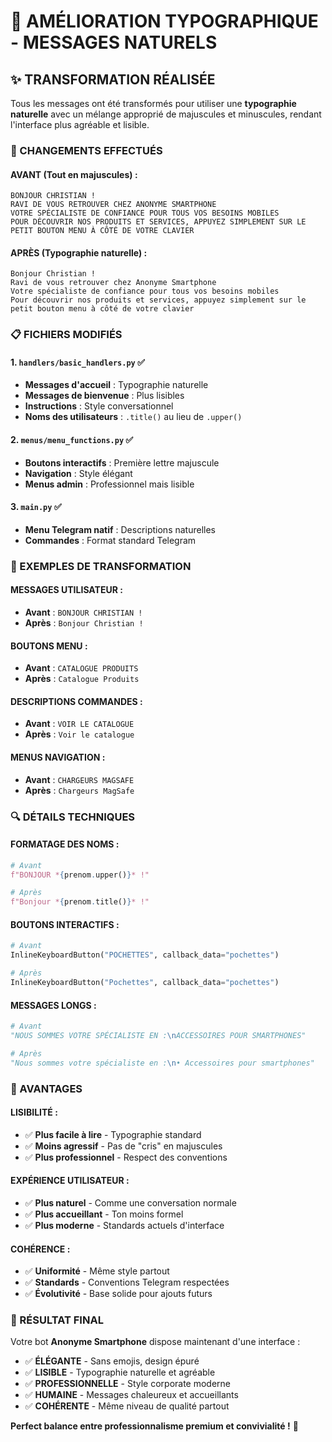 # 📝 AMÉLIORATION TYPOGRAPHIQUE - MESSAGES NATURELS

## ✨ TRANSFORMATION RÉALISÉE

Tous les messages ont été transformés pour utiliser une **typographie naturelle** avec un mélange approprié de majuscules et minuscules, rendant l'interface plus agréable et lisible.

### 🎯 CHANGEMENTS EFFECTUÉS

#### AVANT (Tout en majuscules) :
```
BONJOUR CHRISTIAN !
RAVI DE VOUS RETROUVER CHEZ ANONYME SMARTPHONE
VOTRE SPÉCIALISTE DE CONFIANCE POUR TOUS VOS BESOINS MOBILES
POUR DÉCOUVRIR NOS PRODUITS ET SERVICES, APPUYEZ SIMPLEMENT SUR LE PETIT BOUTON MENU À CÔTÉ DE VOTRE CLAVIER
```

#### APRÈS (Typographie naturelle) :
```
Bonjour Christian !
Ravi de vous retrouver chez Anonyme Smartphone
Votre spécialiste de confiance pour tous vos besoins mobiles
Pour découvrir nos produits et services, appuyez simplement sur le petit bouton menu à côté de votre clavier
```

### 📋 FICHIERS MODIFIÉS

#### 1. **`handlers/basic_handlers.py`** ✅
- **Messages d'accueil** : Typographie naturelle
- **Messages de bienvenue** : Plus lisibles
- **Instructions** : Style conversationnel
- **Noms des utilisateurs** : `.title()` au lieu de `.upper()`

#### 2. **`menus/menu_functions.py`** ✅
- **Boutons interactifs** : Première lettre majuscule
- **Navigation** : Style élégant
- **Menus admin** : Professionnel mais lisible

#### 3. **`main.py`** ✅
- **Menu Telegram natif** : Descriptions naturelles
- **Commandes** : Format standard Telegram

### 🎨 EXEMPLES DE TRANSFORMATION

#### MESSAGES UTILISATEUR :
- **Avant** : `BONJOUR CHRISTIAN !`
- **Après** : `Bonjour Christian !`

#### BOUTONS MENU :
- **Avant** : `CATALOGUE PRODUITS`
- **Après** : `Catalogue Produits`

#### DESCRIPTIONS COMMANDES :
- **Avant** : `VOIR LE CATALOGUE`
- **Après** : `Voir le catalogue`

#### MENUS NAVIGATION :
- **Avant** : `CHARGEURS MAGSAFE`
- **Après** : `Chargeurs MagSafe`

### 🔍 DÉTAILS TECHNIQUES

#### FORMATAGE DES NOMS :
```python
# Avant
f"BONJOUR *{prenom.upper()}* !"

# Après  
f"Bonjour *{prenom.title()}* !"
```

#### BOUTONS INTERACTIFS :
```python
# Avant
InlineKeyboardButton("POCHETTES", callback_data="pochettes")

# Après
InlineKeyboardButton("Pochettes", callback_data="pochettes")
```

#### MESSAGES LONGS :
```python
# Avant
"NOUS SOMMES VOTRE SPÉCIALISTE EN :\nACCESSOIRES POUR SMARTPHONES"

# Après
"Nous sommes votre spécialiste en :\n• Accessoires pour smartphones"
```

### 🎯 AVANTAGES

#### LISIBILITÉ :
- ✅ **Plus facile à lire** - Typographie standard
- ✅ **Moins agressif** - Pas de "cris" en majuscules
- ✅ **Plus professionnel** - Respect des conventions

#### EXPÉRIENCE UTILISATEUR :
- ✅ **Plus naturel** - Comme une conversation normale
- ✅ **Plus accueillant** - Ton moins formel
- ✅ **Plus moderne** - Standards actuels d'interface

#### COHÉRENCE :
- ✅ **Uniformité** - Même style partout
- ✅ **Standards** - Conventions Telegram respectées
- ✅ **Évolutivité** - Base solide pour ajouts futurs

### 🚀 RÉSULTAT FINAL

Votre bot **Anonyme Smartphone** dispose maintenant d'une interface :
- ✅ **ÉLÉGANTE** - Sans emojis, design épuré
- ✅ **LISIBLE** - Typographie naturelle et agréable
- ✅ **PROFESSIONNELLE** - Style corporate moderne
- ✅ **HUMAINE** - Messages chaleureux et accueillants
- ✅ **COHÉRENTE** - Même niveau de qualité partout

**Perfect balance entre professionnalisme premium et convivialité !** 📝
